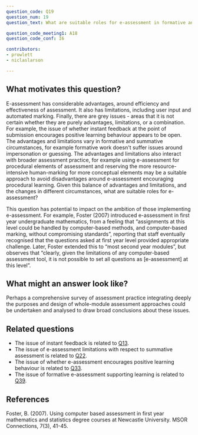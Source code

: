 ```yaml
---
question_code: Q19 
question_num: 19 
question_text: What are suitable roles for e-assessment in formative and summative assessment, given its capabilities? 

question_code_meeting1: A18 
question_code_conf: I6 

contributors: 
- prowlett
- niclaslarson

---
```


## What motivates this question?

E-assessment has considerable advantages, around efficiency and effectiveness of assessment. It also has limitations, including user input and automated marking. Finally, there are grey issues - areas that it is not certain whether they are purely advantages, limitations, or a combination. For example, the issue of whether instant feedback at the point of submission encourages positive learning behaviour appears to be open. The advantages and limitations vary in formative and summative circumstances, for example formative work doesn't suffer issues around impersonation or guessing. The advantages and limitations also interact with broader assessment practice, for example using e-assessment for procedural elements of assessment and reserving the more resource-intensive human-marking for more conceptual elements may be a suitable approach to avoid disadvantages around e-assessment encouraging procedural learning. Given this balance of advantages and limitations, and the changes in different circumstances, what are suitable roles for e-assessment? 

This question has potential to impact on the ambition of those implementing e-assessment. For example, Foster (2007) introduced e-assessment in first year undergraduate mathematics, from a feeling that “assignments at this level could be handled by computer-based methods, and computer-based marking, without compromising standards”, reporting that staff eventually recognised that the questions asked at first year level provided appropriate challenge. Later, Foster extended this to “most second year modules”, but observes that “clearly, given the limitations of any computer-based assessment tool, it is not possible to set all questions as [e-assessment] at this level”. 

## What might an answer look like?

Perhaps a comprehensive survey of assessment practice integrating deeply the purposes and design of whole-module assessment approaches could be undertaken and analysed to draw broad conclusions about these issues.

## Related questions

* The issue of instant feedback is related to [Q13](Q13).
* The issue of e-assessment limitations with respect to summative assessment is related to [Q22](Q22).
* The issue of whether e-assessment encourages positive learning behaviour is related to [Q33](Q33).
* The issue of formative e-assessment supporting learning is related to [Q39](Q39).

## References

Foster, B. (2007). Using computer based assessment in first year mathematics and statistics degree courses at Newcastle University. MSOR Connections, 7(3), 41-45.

